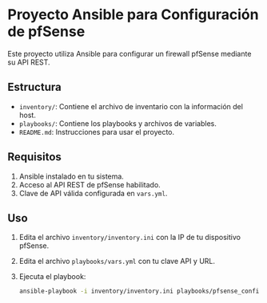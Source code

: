 # Proyecto Ansible para Configuración de pfSense

Este proyecto utiliza Ansible para configurar un firewall pfSense mediante su API REST.

## Estructura

- `inventory/`: Contiene el archivo de inventario con la información del host.
- `playbooks/`: Contiene los playbooks y archivos de variables.
- `README.md`: Instrucciones para usar el proyecto.

## Requisitos

1. Ansible instalado en tu sistema.
2. Acceso al API REST de pfSense habilitado.
3. Clave de API válida configurada en `vars.yml`.

## Uso

1. Edita el archivo `inventory/inventory.ini` con la IP de tu dispositivo pfSense.
2. Edita el archivo `playbooks/vars.yml` con tu clave API y URL.
3. Ejecuta el playbook:

   ```bash
   ansible-playbook -i inventory/inventory.ini playbooks/pfsense_config.yml
   ```
